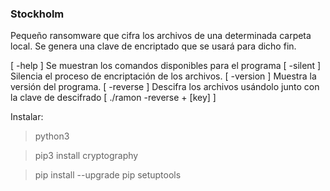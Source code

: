 ### Stockholm

Pequeño ransomware que cifra los archivos de una determinada carpeta local. Se genera una clave de encriptado que se usará para dicho fin.

[ -help ]		Se muestran los comandos disponibles para el programa
[ -silent ]		Silencia el proceso de encriptación de los archivos.
[ -version ]	Muestra la versión del programa.
[ -reverse ]	Descifra los archivos usándolo junto con la clave de descifrado [ ./ramon -reverse + [key] ]

Instalar: 
>python3

>pip3 install cryptography

>pip install --upgrade pip setuptools
